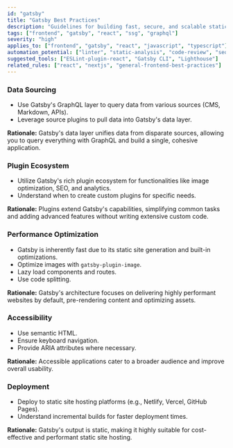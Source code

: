 ```yaml
---
id: "gatsby"
title: "Gatsby Best Practices"
description: "Guidelines for building fast, secure, and scalable static sites and applications with Gatsby, focusing on data sourcing, plugins, and performance."
tags: ["frontend", "gatsby", "react", "ssg", "graphql"]
severity: "high"
applies_to: ["frontend", "gatsby", "react", "javascript", "typescript"]
automation_potential: ["linter", "static-analysis", "code-review", "seo-audit"]
suggested_tools: ["ESLint-plugin-react", "Gatsby CLI", "Lighthouse"]
related_rules: ["react", "nextjs", "general-frontend-best-practices"]
---
```


### Data Sourcing
- Use Gatsby's GraphQL layer to query data from various sources (CMS, Markdown, APIs).
- Leverage source plugins to pull data into Gatsby's data layer.

**Rationale:** Gatsby's data layer unifies data from disparate sources, allowing you to query everything with GraphQL and build a single, cohesive application.

### Plugin Ecosystem
- Utilize Gatsby's rich plugin ecosystem for functionalities like image optimization, SEO, and analytics.
- Understand when to create custom plugins for specific needs.

**Rationale:** Plugins extend Gatsby's capabilities, simplifying common tasks and adding advanced features without writing extensive custom code.

### Performance Optimization
- Gatsby is inherently fast due to its static site generation and built-in optimizations.
- Optimize images with `gatsby-plugin-image`.
- Lazy load components and routes.
- Use code splitting.

**Rationale:** Gatsby's architecture focuses on delivering highly performant websites by default, pre-rendering content and optimizing assets.

### Accessibility
- Use semantic HTML.
- Ensure keyboard navigation.
- Provide ARIA attributes where necessary.

**Rationale:** Accessible applications cater to a broader audience and improve overall usability.

### Deployment
- Deploy to static site hosting platforms (e.g., Netlify, Vercel, GitHub Pages).
- Understand incremental builds for faster deployment times.

**Rationale:** Gatsby's output is static, making it highly suitable for cost-effective and performant static site hosting.
